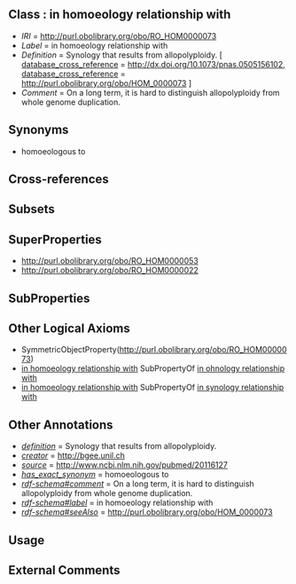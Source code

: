 
## Class : in homoeology relationship with

 * *IRI* = http://purl.obolibrary.org/obo/RO_HOM0000073
 * *Label* = in homoeology relationship with
 * *Definition* = Synology that results from allopolyploidy. [ [database_cross_reference](../../ef/oboInOwl#hasDbXref.md) = http://dx.doi.org/10.1073/pnas.0505156102, [database_cross_reference](../../ef/oboInOwl#hasDbXref.md) = http://purl.obolibrary.org/obo/HOM_0000073 ]
 * *Comment* = On a long term, it is hard to distinguish allopolyploidy from whole genome duplication.

## Synonyms

 * homoeologous to

## Cross-references


## Subsets


## SuperProperties

 * <http://purl.obolibrary.org/obo/RO_HOM0000053>
 * <http://purl.obolibrary.org/obo/RO_HOM0000022>

## SubProperties


## Other Logical Axioms

 * SymmetricObjectProperty(<http://purl.obolibrary.org/obo/RO_HOM0000073>)
 * [in homoeology relationship with](../../RO/73/RO_HOM0000073.md) SubPropertyOf [in ohnology relationship with](../../RO/22/RO_HOM0000022.md)
 * [in homoeology relationship with](../../RO/73/RO_HOM0000073.md) SubPropertyOf [in synology relationship with](../../RO/53/RO_HOM0000053.md)

## Other Annotations

 * *[definition](../../IAO/15/IAO_0000115.md)* = Synology that results from allopolyploidy.
 * *[creator](../../or/creator.md)* = http://bgee.unil.ch
 * *[source](../../ce/source.md)* = http://www.ncbi.nlm.nih.gov/pubmed/20116127
 * *[has_exact_synonym](../../ym/oboInOwl#hasExactSynonym.md)* = homoeologous to
 * *[rdf-schema#comment](../../nt/rdf-schema#comment.md)* = On a long term, it is hard to distinguish allopolyploidy from whole genome duplication.
 * *[rdf-schema#label](../../el/rdf-schema#label.md)* = in homoeology relationship with
 * *[rdf-schema#seeAlso](../../so/rdf-schema#seeAlso.md)* = http://purl.obolibrary.org/obo/HOM_0000073

## Usage


## External Comments


